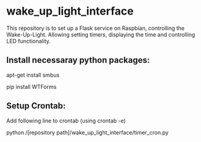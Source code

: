# wake_up_light_interface

This repository is to set up a Flask service on Raspbian, controlling the Wake-Up-Light. Allowing setting timers, displaying the time and controlling LED functionality.

## Install necessaray python packages:
apt-get install smbus

pip install WTForms

## Setup Crontab:
Add following line to crontab (using crontab -e)

python /[repository path]/wake_up_light_interface/timer_cron.py
